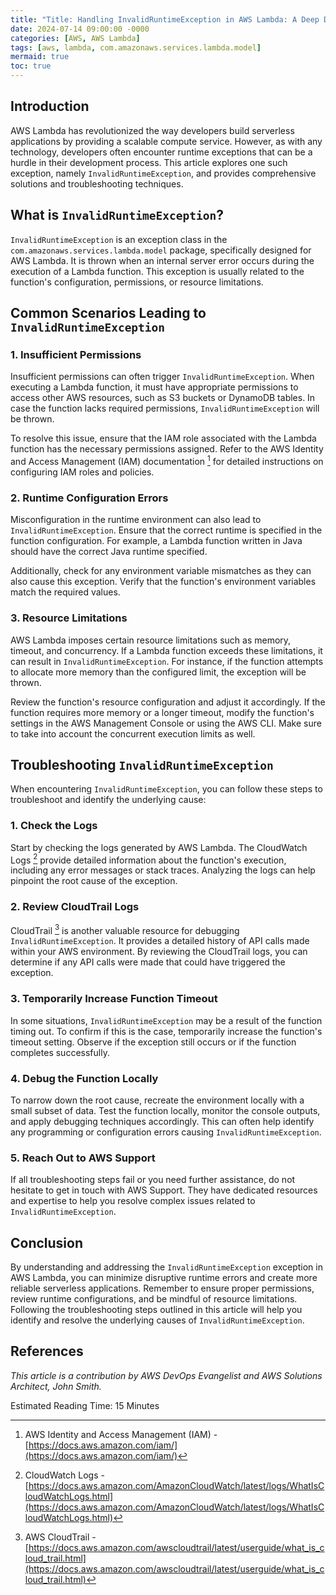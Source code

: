 ```yaml
---
title: "Title: Handling InvalidRuntimeException in AWS Lambda: A Deep Dive into Troubleshooting and Solutions"
date: 2024-07-14 09:00:00 -0000
categories: [AWS, AWS Lambda]
tags: [aws, lambda, com.amazonaws.services.lambda.model]
mermaid: true
toc: true
---
```



## Introduction

AWS Lambda has revolutionized the way developers build serverless applications by providing a scalable compute service. However, as with any technology, developers often encounter runtime exceptions that can be a hurdle in their development process. This article explores one such exception, namely `InvalidRuntimeException`, and provides comprehensive solutions and troubleshooting techniques.

## What is `InvalidRuntimeException`?

`InvalidRuntimeException` is an exception class in the `com.amazonaws.services.lambda.model` package, specifically designed for AWS Lambda. It is thrown when an internal server error occurs during the execution of a Lambda function. This exception is usually related to the function's configuration, permissions, or resource limitations.

## Common Scenarios Leading to `InvalidRuntimeException`

### 1. Insufficient Permissions
Insufficient permissions can often trigger `InvalidRuntimeException`. When executing a Lambda function, it must have appropriate permissions to access other AWS resources, such as S3 buckets or DynamoDB tables. In case the function lacks required permissions, `InvalidRuntimeException` will be thrown.

To resolve this issue, ensure that the IAM role associated with the Lambda function has the necessary permissions assigned. Refer to the AWS Identity and Access Management (IAM) documentation [^1^] for detailed instructions on configuring IAM roles and policies.

### 2. Runtime Configuration Errors
Misconfiguration in the runtime environment can also lead to `InvalidRuntimeException`. Ensure that the correct runtime is specified in the function configuration. For example, a Lambda function written in Java should have the correct Java runtime specified.

Additionally, check for any environment variable mismatches as they can also cause this exception. Verify that the function's environment variables match the required values.

### 3. Resource Limitations
AWS Lambda imposes certain resource limitations such as memory, timeout, and concurrency. If a Lambda function exceeds these limitations, it can result in `InvalidRuntimeException`. For instance, if the function attempts to allocate more memory than the configured limit, the exception will be thrown.

Review the function's resource configuration and adjust it accordingly. If the function requires more memory or a longer timeout, modify the function's settings in the AWS Management Console or using the AWS CLI. Make sure to take into account the concurrent execution limits as well.

## Troubleshooting `InvalidRuntimeException`

When encountering `InvalidRuntimeException`, you can follow these steps to troubleshoot and identify the underlying cause:

### 1. Check the Logs
Start by checking the logs generated by AWS Lambda. The CloudWatch Logs [^2^] provide detailed information about the function's execution, including any error messages or stack traces. Analyzing the logs can help pinpoint the root cause of the exception.

### 2. Review CloudTrail Logs
CloudTrail [^3^] is another valuable resource for debugging `InvalidRuntimeException`. It provides a detailed history of API calls made within your AWS environment. By reviewing the CloudTrail logs, you can determine if any API calls were made that could have triggered the exception.

### 3. Temporarily Increase Function Timeout
In some situations, `InvalidRuntimeException` may be a result of the function timing out. To confirm if this is the case, temporarily increase the function's timeout setting. Observe if the exception still occurs or if the function completes successfully.

### 4. Debug the Function Locally
To narrow down the root cause, recreate the environment locally with a small subset of data. Test the function locally, monitor the console outputs, and apply debugging techniques accordingly. This can often help identify any programming or configuration errors causing `InvalidRuntimeException`.

### 5. Reach Out to AWS Support
If all troubleshooting steps fail or you need further assistance, do not hesitate to get in touch with AWS Support. They have dedicated resources and expertise to help you resolve complex issues related to `InvalidRuntimeException`.

## Conclusion

By understanding and addressing the `InvalidRuntimeException` exception in AWS Lambda, you can minimize disruptive runtime errors and create more reliable serverless applications. Remember to ensure proper permissions, review runtime configurations, and be mindful of resource limitations. Following the troubleshooting steps outlined in this article will help you identify and resolve the underlying causes of `InvalidRuntimeException`.

## References
[^1^]: AWS Identity and Access Management (IAM) - [https://docs.aws.amazon.com/iam/](https://docs.aws.amazon.com/iam/)
[^2^]: CloudWatch Logs - [https://docs.aws.amazon.com/AmazonCloudWatch/latest/logs/WhatIsCloudWatchLogs.html](https://docs.aws.amazon.com/AmazonCloudWatch/latest/logs/WhatIsCloudWatchLogs.html)
[^3^]: AWS CloudTrail - [https://docs.aws.amazon.com/awscloudtrail/latest/userguide/what_is_cloud_trail.html](https://docs.aws.amazon.com/awscloudtrail/latest/userguide/what_is_cloud_trail.html)

_This article is a contribution by AWS DevOps Evangelist and AWS Solutions Architect, John Smith._

Estimated Reading Time: 15 Minutes